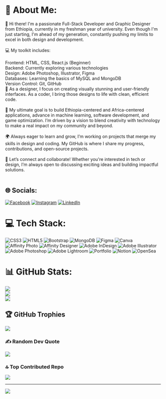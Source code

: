 # 💫 About Me:
👋 Hi there! I'm a passionate Full-Stack Developer and Graphic Designer from Ethiopia, currently in my freshman year of university. Even though I'm just starting, I'm ahead of my generation, constantly pushing my limits to excel in both design and development.<br><br>💻 My toolkit includes:<br><br>Frontend: HTML, CSS, React.js (Beginner)<br>Backend: Currently exploring various technologies<br>Design: Adobe Photoshop, Illustrator, Figma<br>Databases: Learning the basics of MySQL and MongoDB<br>Version Control: Git, GitHub<br>🎨 As a designer, I focus on creating visually stunning and user-friendly interfaces. As a coder, I bring those designs to life with clean, efficient code.<br><br>🚀 My ultimate goal is to build Ethiopia-centered and Africa-centered applications, advance in machine learning, software development, and game optimization. I’m driven by a vision to blend creativity with technology to make a real impact on my community and beyond.<br><br>🌍 Always eager to learn and grow, I’m working on projects that merge my skills in design and coding. My GitHub is where I share my progress, contributions, and open-source projects.<br><br>🎯 Let’s connect and collaborate! Whether you're interested in tech or design, I’m always open to discussing exciting ideas and building impactful solutions.<br><br>


## 🌐 Socials:
[![Facebook](https://img.shields.io/badge/Facebook-%231877F2.svg?logo=Facebook&logoColor=white)](https://facebook.com/JAN_YILMA) [![Instagram](https://img.shields.io/badge/Instagram-%23E4405F.svg?logo=Instagram&logoColor=white)](https://instagram.com/JAN_YILMA) [![LinkedIn](https://img.shields.io/badge/LinkedIn-%230077B5.svg?logo=linkedin&logoColor=white)](https://linkedin.com/in/https://www.linkedin.com/in/kaleab-yilma-99545a2b2?utm_source=share&utm_campaign=share_via&utm_content=profile&utm_medium=android_app) 

# 💻 Tech Stack:
![CSS3](https://img.shields.io/badge/css3-%231572B6.svg?style=plastic&logo=css3&logoColor=white) ![HTML5](https://img.shields.io/badge/html5-%23E34F26.svg?style=plastic&logo=html5&logoColor=white) ![Bootstrap](https://img.shields.io/badge/bootstrap-%238511FA.svg?style=plastic&logo=bootstrap&logoColor=white) ![MongoDB](https://img.shields.io/badge/MongoDB-%234ea94b.svg?style=plastic&logo=mongodb&logoColor=white) ![Figma](https://img.shields.io/badge/figma-%23F24E1E.svg?style=plastic&logo=figma&logoColor=white) ![Canva](https://img.shields.io/badge/Canva-%2300C4CC.svg?style=plastic&logo=Canva&logoColor=white) ![Affinity Photo](https://img.shields.io/badge/affinityphoto-%237E4DD2.svg?style=plastic&logo=affinity-photo&logoColor=white) ![Affinity Designer](https://img.shields.io/badge/affinity%20desginer-%231B72BE.svg?style=plastic&logo=affinity-designer&logoColor=white) ![Adobe InDesign](https://img.shields.io/badge/Adobe%20InDesign-49021F?style=plastic&logo=adobeindesign&logoColor=FF3366) ![Adobe Illustrator](https://img.shields.io/badge/adobe%20illustrator-%23FF9A00.svg?style=plastic&logo=adobe%20illustrator&logoColor=white) ![Adobe Photoshop](https://img.shields.io/badge/adobe%20photoshop-%2331A8FF.svg?style=plastic&logo=adobe%20photoshop&logoColor=white) ![Adobe Lightroom](https://img.shields.io/badge/Adobe%20Lightroom-31A8FF.svg?style=plastic&logo=Adobe%20Lightroom&logoColor=white) ![Portfolio](https://img.shields.io/badge/Portfolio-%23000000.svg?style=plastic&logo=firefox&logoColor=#FF7139) ![Notion](https://img.shields.io/badge/Notion-%23000000.svg?style=plastic&logo=notion&logoColor=white) ![OpenSea](https://img.shields.io/badge/OpenSea-%232081E2.svg?style=plastic&logo=opensea&logoColor=white)
# 📊 GitHub Stats:
![](https://github-readme-stats.vercel.app/api?username=AGAZIEE&theme=blue_navy&hide_border=false&include_all_commits=false&count_private=false)<br/>
![](https://github-readme-streak-stats.herokuapp.com/?user=AGAZIEE&theme=blue_navy&hide_border=false)<br/>
![](https://github-readme-stats.vercel.app/api/top-langs/?username=AGAZIEE&theme=blue_navy&hide_border=false&include_all_commits=false&count_private=false&layout=compact)

## 🏆 GitHub Trophies
![](https://github-profile-trophy.vercel.app/?username=AGAZIEE&theme=blue_navy&no-frame=false&no-bg=false&margin-w=4)

### ✍️ Random Dev Quote
![](https://quotes-github-readme.vercel.app/api?type=vetical&theme=radical)

### 🔝 Top Contributed Repo
![](https://github-contributor-stats.vercel.app/api?username=AGAZIEE&limit=5&theme=blue_navy&combine_all_yearly_contributions=true)

---
[![](https://visitcount.itsvg.in/api?id=AGAZIEE&icon=1&color=1)](https://visitcount.itsvg.in)

<!-- Proudly created with GPRM ( https://gprm.itsvg.in ) -->
